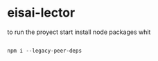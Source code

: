 # eisai-lector

to run the proyect start install node packages whit 

<code>
npm i --legacy-peer-deps
<code/>